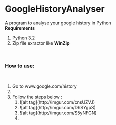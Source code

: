 # GoogleHistoryAnalyser<br>
A program to analyse your google history in Python <br>
<b>Requirements</b><br>
<ol>
<li>Python 3.2</li>
<li>Zip file exractor like <b>WinZip</b></li>
</ol>
<br>
<h3>How to use:</h3></br>
<ol>
<li>Go to www.google.com/history<li>
<li> Follow the steps below :
<ol>
<li>![alt tag](http://imgur.com/cnsUZVJ)</li>
<li>![alt tag](http://imgur.com/DhSYgpS)</li>
<li>![alt tag](http://imgur.com/S5yNFGN)</li>
<li></li>
</ol>
</li>
</ol>    
